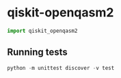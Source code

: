 # qiskit-openqasm2

```python
import qiskit_openqasm2
```
## Running tests

```python
python -m unittest discover -v test
```
